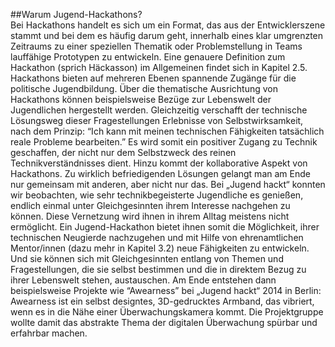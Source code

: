 ---
---
##Warum Jugend-Hackathons?        
Bei Hackathons handelt es sich um ein Format, das aus der Entwicklerszene stammt und bei dem es häufig darum geht, innerhalb eines klar umgrenzten Zeitraums zu einer speziellen Thematik oder Problemstellung in Teams lauffähige Prototypen zu entwickeln. Eine genauere Definition zum Hackathon (sprich Häckasson) im Allgemeinen findet sich in Kapitel 2.5. Hackathons bieten auf mehreren Ebenen spannende Zugänge für die politische Jugendbildung. Über die thematische Ausrichtung von Hackathons können beispielsweise Bezüge zur Lebenswelt der Jugendlichen hergestellt werden. Gleichzeitig verschafft der technische Lösungsweg dieser Fragestellungen Erlebnisse von Selbstwirksamkeit, nach dem Prinzip: “Ich kann mit meinen technischen Fähigkeiten tatsächlich reale Probleme bearbeiten.”  Es wird somit ein positiver Zugang zu Technik geschaffen, der nicht nur dem Selbstzweck des reinen Technikverständnisses dient. Hinzu kommt der kollaborative Aspekt von Hackathons. Zu wirklich befriedigenden Lösungen gelangt man am Ende nur gemeinsam mit anderen, aber nicht nur das. Bei „Jugend hackt“ konnten wir beobachten, wie sehr technikbegeisterte Jugendliche es genießen, endlich einmal unter Gleichgesinnten ihrem Interesse nachgehen zu können. Diese Vernetzung wird ihnen in ihrem Alltag meistens nicht ermöglicht. Ein Jugend-Hackathon bietet ihnen somit die Möglichkeit, ihrer technischen Neugierde nachzugehen und mit Hilfe von ehrenamtlichen Mentor/innen (dazu mehr in Kapitel 3.2) neue Fähigkeiten zu entwickeln. Und sie können sich mit Gleichgesinnten entlang von Themen und Fragestellungen, die sie selbst bestimmen und die in direktem Bezug zu ihrer Lebenswelt stehen, austauschen. Am Ende entstehen dann beispielsweise Projekte wie “Awearness” bei „Jugend hackt“ 2014 in Berlin: Awearness ist ein selbst designtes, 3D-gedrucktes Armband, das vibriert, wenn es in die Nähe einer Überwachungskamera kommt. Die Projektgruppe wollte damit das abstrakte Thema der digitalen Überwachung spürbar und erfahrbar machen.
